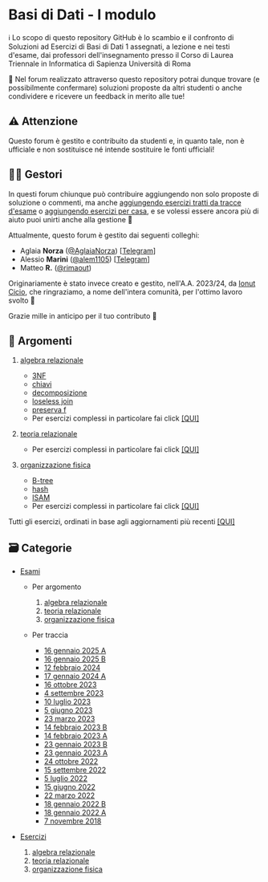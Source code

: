 # Basi di Dati - I modulo

ℹ️ Lo scopo di questo repository GitHub è lo scambio e il confronto di Soluzioni ad Esercizi di Basi di Dati 1 assegnati, a lezione e nei testi d'esame, dai professori dell'insegnamento presso il Corso di Laurea Triennale in Informatica di Sapienza Università di Roma

💬 Nel forum realizzato attraverso questo repository potrai dunque trovare (e possibilmente confermare) soluzioni proposte da altri studenti o anche condividere e ricevere un feedback in merito alle tue!

## ⚠️ Attenzione

Questo forum è gestito e contribuito da studenti e, in quanto tale, non è ufficiale e non sostituisce né intende sostituire le fonti ufficiali!

## 👷‍♀️ Gestori

In questi forum chiunque può contribuire aggiungendo non solo proposte di soluzione o commenti, ma anche [aggiungendo esercizi tratti da tracce d'esame](https://github.com/sapienzastudentsnetwork/basi-di-dati-1/discussions/new?category=esami) o [aggiungendo esercizi per casa](https://github.com/sapienzastudentsnetwork/basi-di-dati-1/discussions/new?category=esercizi), e se volessi essere ancora più di aiuto puoi unirti anche alla gestione 🙂

Attualmente, questo forum è gestito dai seguenti colleghi:
- Aglaia **Norza** ([@AglaiaNorza](https://github.com/aglaianorza)) [[Telegram](https://t.me/aglaianorza)]
- Alessio **Marini** ([@alem1105](https://github.com/alem1105)) [[Telegram](https://t.me/alem1153)]
- Matteo **R.** ([@rimaout](https://github.com/rimaout))

Originariamente è stato invece creato e gestito, nell'A.A. 2023/24, da [Ionut Cicio](https://github.com/CuriousCI), che ringraziamo, a nome dell'intera comunità, per l'ottimo lavoro svolto 💪

Grazie mille in anticipo per il tuo contributo 🙌

## 📝 Argomenti

1. [algebra relazionale](../../discussions?discussions_q=is%3Aopen+label%3A"algebra+relazionale")
   - [3NF](../../discussions?discussions_q=is%3Aopen+label%3A3NF)
   - [chiavi](../../discussions?discussions_q=is%3Aopen+label%3Achiavi)
   - [decomposizione](../../discussions?discussions_q=is%3Aopen+label%3Adecomposizione)
   - [loseless join](../../discussions?discussions_q=is%3Aopen+label%3A%22loseless+join%22)
   - [preserva f](../../discussions?discussions_q=is%3Aopen+label%3A%22preserva+f%22)
   - Per esercizi complessi in particolare fai click [[QUI]](../../discussions?discussions_q=is%3Aopen+label%3A"algebra+relazionale"+label%3Ahard+)

3. [teoria relazionale](../../discussions?discussions_q=is%3Aopen+label%3A"teoria+relazionale")
   - Per esercizi complessi in particolare fai click [[QUI]](../../discussions?discussions_q=is%3Aopen+label%3A"teoria+relazionale"+label%3Ahard+)

4. [organizzazione fisica](../../discussions?discussions_q=is%3Aopen+label%3A"organizzazione+fisica")
   - [B-tree](../../discussions?discussions_q=is%3Aopen+label%3AB-tree)
   - [hash](../../discussions?discussions_q=is%3Aopen+label%3Ahash)
   - [ISAM](../../discussions?discussions_q=is%3Aopen+label%3AISAM)
   - Per esercizi complessi in particolare fai click [[QUI]](../../discussions?discussions_q=is%3Aopen+label%3A"organizzazione+fisica"+label%3Ahard+)

Tutti gli esercizi, ordinati in base agli aggiornamenti più recenti [[QUI]](../../discussions?discussions_q=is%3Aopen+)

## 🗃 Categorie

- [Esami](../../discussions/categories/esami?discussions_q=is%3Aopen+category%3AEsami)

  - Per argomento

    1. [algebra relazionale](../../discussions?discussions_q=is%3Aopen+category%3AEsami+label%3A"algebra+relazionale")
    2. [teoria relazionale](../../discussions?discussions_q=is%3Aopen+category%3AEsami+label%3A"teoria+relazionale")
    3. [organizzazione fisica](../../discussions?discussions_q=is%3Aopen+category%3AEsami+label%3A"organizzazione+fisica")
  
  - Per traccia

    - [16 gennaio 2025 A](../../discussions?discussions_q=is%3Aopen+label%3A"2025-01-16+A"+)
    - [16 gennaio 2025 B](../../discussions?discussions_q=is%3Aopen+label%3A"2025-01-16+B"+)
    - [12 febbraio 2024](../../discussions?discussions_q=is%3Aopen+label%3A"2024-02-12"+)
    - [17 gennaio 2024 A](../../discussions?discussions_q=is%3Aopen+label%3A"2024-01-17+B"+)
    - [16 ottobre 2023](../../discussions?discussions_q=is%3Aopen+label%3A2023-10-16+)
    - [4 settembre 2023](../../discussions?discussions_q=is%3Aopen+label%3A2023-09-04+)
    - [10 luglio 2023](../../discussions?discussions_q=is%3Aopen+label%3A2023-07-10+)
    - [5 giugno 2023](../../discussions?discussions_q=is%3Aopen+label%3A2023-06-05+)
    - [23 marzo 2023](../../discussions?discussions_q=is%3Aopen+label%3A2023-03-23+)
    - [14 febbraio 2023 B](../../discussions?discussions_q=is%3Aopen+label%3A"2023-02-14+B"+)
    - [14 febbraio 2023 A](../../discussions?discussions_q=is%3Aopen+label%3A"2023-02-14+A"+)
    - [23 gennaio 2023 B](../../discussions?discussions_q=is%3Aopen+label%3A"2023-01-23+B"+)
    - [23 gennaio 2023 A](../../discussions?discussions_q=is%3Aopen+label%3A"2023-01-23+A"+)
    - [24 ottobre 2022](../../discussions?discussions_q=is%3Aopen+label%3A2022-10-24+)
    - [15 settembre 2022](../../discussions?discussions_q=is%3Aopen+label%3A2022-09-15+)
    - [5 luglio 2022](../../discussions?discussions_q=is%3Aopen+label%3A2022-07-05+)
    - [15 giugno 2022](../../discussions?discussions_q=is%3Aopen+label%3A2022-06-15+)
    - [22 marzo 2022](../../discussions?discussions_q=is%3Aopen+label%3A2022-03-22+)
    - [18 gennaio 2022 B](../../discussions?discussions_q=is%3Aopen+label%3A"2022-01-18+B")
    - [18 gennaio 2022 A](../../discussions/categories/esami?discussions_q=is%3Aopen+category%3AEsami+label%3A"2022-01-18+A")
    - [7 novembre 2018](../../discussions/categories/esami?discussions_q=is%3Aopen+category%3AEsami+label%3A"2018-11-07")

- [Esercizi](../../discussions/categories/esercizi?discussions_q=is%3Aopen+category%3AEsercizi)

  1. [algebra relazionale](../../discussions?discussions_q=is%3Aopen+category%3AEsercizi+label%3A"algebra+relazionale")
  2. [teoria relazionale](../../discussions?discussions_q=is%3Aopen+category%3AEsercizi+label%3A"teoria+relazionale")
  3. [organizzazione fisica](../../discussions?discussions_q=is%3Aopen+category%3AEsercizi+label%3A"organizzazione+fisica")
